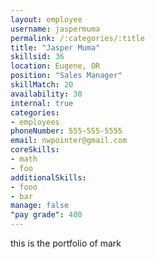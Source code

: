 ```yaml
--- 
layout: employee 
username: jaspermuma
permalink: /:categories/:title 
title: "Jasper Muma" 
skillsid: 36 
location: Eugene, OR
position: "Sales Manager"
skillMatch: 20
availability: 30
internal: true
categories: 
- employees
phoneNumber: 555-555-5555 
email: nwpointer@gmail.com
coreSkills:
- math 
- foo
additionalSkills:
- fooo
- bar
manage: false
"pay grade": 400
---
```


this is the portfolio of mark